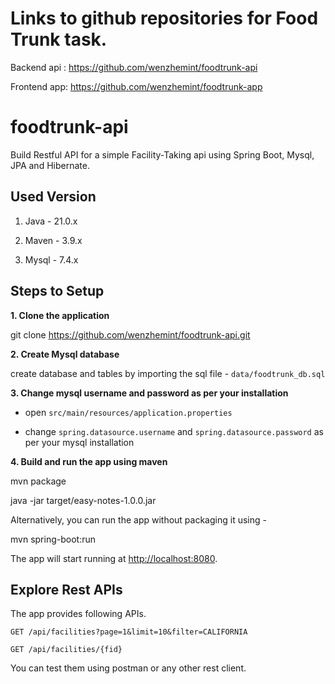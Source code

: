 # Links to github repositories for Food Trunk task. 

Backend api :
https://github.com/wenzhemint/foodtrunk-api

Frontend app:
https://github.com/wenzhemint/foodtrunk-app

# foodtrunk-api

Build Restful API for a simple Facility-Taking api using Spring Boot, Mysql, JPA and Hibernate.

## Used Version

1. Java - 21.0.x

2. Maven - 3.9.x

3. Mysql - 7.4.x

## Steps to Setup

**1. Clone the application**

git clone https://github.com/wenzhemint/foodtrunk-api.git

**2. Create Mysql database**

create database and tables by importing the sql file - `data/foodtrunk_db.sql`

**3. Change mysql username and password as per your installation**

+ open `src/main/resources/application.properties`

+ change `spring.datasource.username` and `spring.datasource.password` as per your mysql installation

**4. Build and run the app using maven**

mvn package

java -jar target/easy-notes-1.0.0.jar

Alternatively, you can run the app without packaging it using -

mvn spring-boot:run

The app will start running at <http://localhost:8080>.

## Explore Rest APIs

The app provides following APIs.

    GET /api/facilities?page=1&limit=10&filter=CALIFORNIA
    
    GET /api/facilities/{fid}

You can test them using postman or any other rest client.

